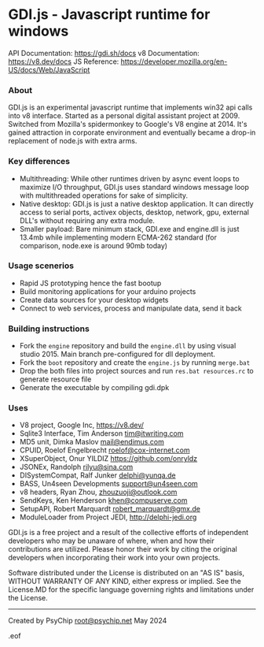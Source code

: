 # GDI.js - Javascript runtime for windows

API Documentation: https://gdi.sh/docs
v8 Documentation: https://v8.dev/docs
JS Reference: https://developer.mozilla.org/en-US/docs/Web/JavaScript

### About
GDI.js is an experimental javascript runtime that implements win32 api calls into v8 interface.
Started as a personal digital assistant project at 2009. Switched from Mozilla's spidermonkey to Google's V8 engine at 2014.
It's gained attraction in corporate environment and eventually became a drop-in replacement of node.js with extra arms.

### Key differences
- Multithreading: While other runtimes driven by async event loops to maximize I/O throughput, GDI.js uses standard windows message loop with multithreaded operations for sake of simplicity.
- Native desktop: GDI.js is just a native desktop application. It can directly access to serial ports, activex objects, desktop, network, gpu, external DLL's without requiring any extra module.
- Smaller payload: Bare minimum stack, GDI.exe and engine.dll is just 13.4mb while implementing modern ECMA-262 standard (for comparison, node.exe is around 90mb today)

### Usage scenerios
- Rapid JS prototyping hence the fast bootup
- Build monitoring applications for your arduino projects
- Create data sources for your desktop widgets
- Connect to web services, process and manipulate data, send it back

### Building instructions
- Fork the `engine` repository and build the `engine.dll` by using visual studio 2015. Main branch pre-configured for dll deployment.
- Fork the `boot` repository and create the `engine.js` by running `merge.bat`
- Drop the both files into project sources and run `res.bat resources.rc` to generate resource file
- Generate the executable by compiling gdi.dpk

### Uses
- V8 project, Google Inc, https://v8.dev/
- Sqlite3 Interface, Tim Anderson <tim@itwriting.com>
- MD5 unit, Dimka Maslov <mail@endimus.com>
- CPUID, Roelof Engelbrecht <roelof@cox-internet.com>
- XSuperObject, Onur YILDIZ <https://github.com/onryldz>
- JSONEx, Randolph <rilyu@sina.com>
- DISystemCompat, Ralf Junker <delphi@yunqa.de>
- BASS, Un4seen Developments <support@un4seen.com>
- v8 headers, Ryan Zhou, <zhouzuoji@outlook.com>
- SendKeys, Ken Henderson <khen@compuserve.com>
- SetupAPI, Robert Marquardt <robert_marquardt@gmx.de>
- ModuleLoader from Project JEDI, http://delphi-jedi.org

GDI.js is a free project and a result of the collective efforts of
independent developers who may be unaware of where, when and how
their contributions are utilized. Please honor their work by citing
the original developers when incorporating their work into your own projects.

Software distributed under the License is distributed on an
"AS IS" basis, WITHOUT WARRANTY OF ANY KIND, either express or
implied. See the License.MD for the specific language governing
rights and limitations under the License.

-------------------------------------

Created by PsyChip
<root@psychip.net>
May 2024

.eof